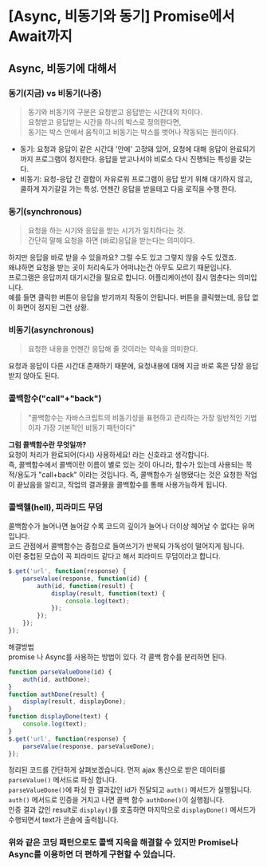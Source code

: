# [Async, 비동기와 동기] Promise에서 Await까지
## Async, 비동기에 대해서

### **동기(지금) vs 비동기(나중)**
> 동기와 비동기의 구분은 요청받고 응답받는 시간대의 차이다.  
> 요청받고 응답받는 시간을 하나의 박스로 정의한다면,  
> 동기는 박스 안에서 움직이고 비동기는 박스를 벗어나 작동되는 원리이다.

* 동기: 요청과 응답이 같은 시간대 '안에' 고정돼 있어, 요청에 대해 응답이 완료되기까지 프로그램이 정지한다. 응답을 받고나서야 비로소 다시 진행되는 특성을 갖는다.
* 비동기: 요청-응답 간 결합이 자유로워 프로그램이 응답 받기 위해 대기하지 않고, 쿨하게 자기갈길 가는 특성. 언젠간 응답을 받을테고 다음 로직을 수행 한다.

### **동기(synchronous)**
> 요청을 하는 시기와 응답을 받는 시기가 일치하다는 것.  
> 간단히 말해 요청을 하면 (바로)응답을 받는다는 의미이다.

하지만 응답을 바로 받을 수 있을까요? 그럴 수도 있고 그렇지 않을 수도 있겠죠.  
왜냐하면 요청을 받는 곳이 처리속도가 어떠냐는건 아무도 모르기 때문입니다.  
프로그램은 응답까지 대기시간을 필요로 합니다. 어플리케이션이 잠시 멈춘다는 의미입니다.  
예를 들면 클릭한 버튼이 응답을 받기까지 작동이 안됩니다. 버튼을 클릭했는데, 응답 없이 화면이 정지된 그런 상황.

### **비동기(asynchronous)**
> 요청한 내용을 언젠간 응답해 줄 것이라는 약속을 의미한다.

요청과 응답이 다른 시간대 존재하기 때문에, 요청내용에 대해 지금 바로 혹은 당장 응답받지 않아도 된다.  

### **콜백함수("call"+"back")**
> "콜백함수는 자바스크립트의 비동기성을 표현하고 관리하는 가장 일반적인 기법이자 가장 기본적인 비동기 패턴이다"

**그럼 콜백함수란 무엇일까?**  
요청이 처리가 완료되어(다시) 사용하세요! 라는 신호라고 생각합니다.  
즉, 콜백함수에서 콜백이란 이름이 별로 있는 것이 아니라, 함수가 있는데 사용되는 목적/용도가 "call+back" 이라는 것입니다.
즉, 콜백함수가 실행됐다는 것은 요청한 작업이 끝났음을 알리고, 작업의 결과물을 콜백함수를 통해 사용가능하게 됩니다.  

### 콜백헬(hell), 피라미드 무덤
콜백함수가 늘어나면 늘어갈 수록 코드의 깊이가 늘어나 더이상 헤어날 수 없다는 유머 입니다.  
코드 관점에서 콜백함수는 중첩으로 들여쓰기가 반복되 가독성이 떨어지게 됩니다.  
이런 중첩된 모습이 꼭 피라미드 같다고 해서 피라미드 무덤이라고 합니다.  
```js
$.get('url', function(response) {
	parseValue(response, function(id) {
		auth(id, function(result) {
			display(result, function(text) {
				console.log(text);
			});
		});
	});
});
```

해결방법  
promise 나 Async를 사용하는 방법이 있다. 각 콜백 함수를 분리하면 된다.
```js
function parseValueDone(id) {
	auth(id, authDone);
}
function authDone(result) {
	display(result, displayDone);
}
function displayDone(text) {
	console.log(text);
}
$.get('url', function(response) {
	parseValue(response, parseValueDone);
});
```
정리된 코드를 간단하게 살펴보겠습니다. 먼저 ajax 통신으로 받은 데이터를 ```parseValue()``` 메서드로 파싱 합니다.  
```parseValueDone()```에 파싱 한 결과값인 id가 전달되고 ```auth()``` 메서드가 실행됩니다.  
```auth()``` 메서드로 인증을 거치고 나면 콜백 함수 ```authDone()```이 실행됩니다.  
인증 결과 값인 result로 ```display()```를 호출하면 마지막으로 ```displayDone()``` 메서드가 수행되면서 text가 콘솔에 출력됩니다.

### 위와 같은 코딩 패턴으로도 콜백 지옥을 해결할 수 있지만 Promise나 Async를 이용하면 더 편하게 구현할 수 있습니다.